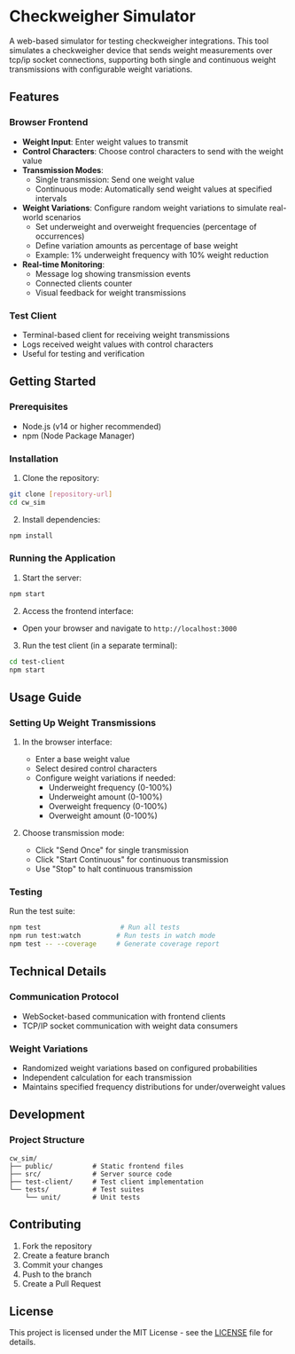 # Checkweigher Simulator

A web-based simulator for testing checkweigher integrations. This tool simulates a checkweigher device that sends weight measurements over tcp/ip socket connections, supporting both single and continuous weight transmissions with configurable weight variations.

## Features

### Browser Frontend
- **Weight Input**: Enter weight values to transmit
- **Control Characters**: Choose control characters to send with the weight value
- **Transmission Modes**:
  - Single transmission: Send one weight value
  - Continuous mode: Automatically send weight values at specified intervals
- **Weight Variations**: Configure random weight variations to simulate real-world scenarios
  - Set underweight and overweight frequencies (percentage of occurrences)
  - Define variation amounts as percentage of base weight
  - Example: 1% underweight frequency with 10% weight reduction
- **Real-time Monitoring**:
  - Message log showing transmission events
  - Connected clients counter
  - Visual feedback for weight transmissions

### Test Client
- Terminal-based client for receiving weight transmissions
- Logs received weight values with control characters
- Useful for testing and verification

## Getting Started

### Prerequisites
- Node.js (v14 or higher recommended)
- npm (Node Package Manager)

### Installation
1. Clone the repository:
```bash
git clone [repository-url]
cd cw_sim
```

2. Install dependencies:
```bash
npm install
```

### Running the Application

1. Start the server:
```bash
npm start
```

2. Access the frontend interface:
- Open your browser and navigate to `http://localhost:3000`

3. Run the test client (in a separate terminal):
```bash
cd test-client
npm start
```

## Usage Guide

### Setting Up Weight Transmissions

1. In the browser interface:
   - Enter a base weight value
   - Select desired control characters
   - Configure weight variations if needed:
     - Underweight frequency (0-100%)
     - Underweight amount (0-100%)
     - Overweight frequency (0-100%)
     - Overweight amount (0-100%)

2. Choose transmission mode:
   - Click "Send Once" for single transmission
   - Click "Start Continuous" for continuous transmission
   - Use "Stop" to halt continuous transmission

### Testing

Run the test suite:
```bash
npm test                    # Run all tests
npm run test:watch         # Run tests in watch mode
npm test -- --coverage     # Generate coverage report
```

## Technical Details

### Communication Protocol
- WebSocket-based communication with frontend clients
- TCP/IP socket communication with weight data consumers

### Weight Variations
- Randomized weight variations based on configured probabilities
- Independent calculation for each transmission
- Maintains specified frequency distributions for under/overweight values

## Development

### Project Structure
```
cw_sim/
├── public/          # Static frontend files
├── src/             # Server source code
├── test-client/     # Test client implementation
└── tests/           # Test suites
    └── unit/        # Unit tests
```

## Contributing

1. Fork the repository
2. Create a feature branch
3. Commit your changes
4. Push to the branch
5. Create a Pull Request

## License

This project is licensed under the MIT License - see the [LICENSE](LICENSE) file for details. 